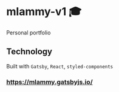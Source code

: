 # mlammy-v1 🎓 

Personal portfolio

## Technology

Built with `Gatsby`, `React`, `styled-components`

### https://mlammy.gatsbyjs.io/
